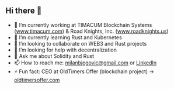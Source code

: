 ## Hi there 👋

- 🔭 I’m currently working at TIMACUM Blockchain Systems (www.timacum.com) & Road Knights, Inc. (www.roadknights.us)
- 🌱 I’m currently learning Rust and Kubernetes
- 👯 I’m looking to collaborate on WEB3 and Rust projects
- 🤔 I’m looking for help with decentralization 
- 💬 Ask me about Solidity and Rust
- 📫 How to reach me: milanbjegovic@gmail.com or [LinkedIn](https://www.linkedin.com/in/milanbjegovic/)
- ⚡ Fun fact: CEO at OldTimers Offer (blockchain project) -> [oldtimersoffer.com](https://oldtimersoffer.com/)

